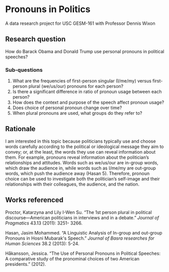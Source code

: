 # Pronouns in Politics

A data research project for USC GESM-161 with Professor Dennis Wixon

## Research question

How do Barack Obama and Donald Trump use personal pronouns in political speeches?

### Sub-questions

1. What are the frequencies of first-person singular (I/me/my) versus first-person plural
(we/us/our) pronouns for each person?
2. Is there a significant difference in ratio of pronoun usage between each person?
3. How does the context and purpose of the speech affect pronoun usage?
4. Does choice of personal pronoun change over time?
5. When plural pronouns are used, what groups do they refer to?

## Rationale

I am interested in this topic because politicians typically use and choose words carefully according to the political or ideological message they aim to convey; or, at the least, the words they use can reveal information about them. For example, pronouns reveal information about the politician’s relationships and attitudes. Words such as we/us/our are in-group words, which draw the audience in, while words such as I/me/my are out-group words, which push the audience away (Hasan 5). Therefore, pronoun choice can be used to investigate both the politician’s self-image and their relationships with their colleagues, the audience, and the nation.

## Works referenced

Proctor, Katarzyna and Lily I-Wen Su. “The 1st person plural in political discourse—American politicians in interviews and in a debate.” *Journal of Pragmatics* 43.13 (2011): 3251- 3266.

Hasan, Jasim Mohammed. “A Linguistic Analysis of In-group and out-group Pronouns in Hosni Mubarak's Speech.” *Journal of Basra researches for Human Sciences* 38.2 (2013): 5-24.

Håkansson, Jessica. “The Use of Personal Pronouns in Political Speeches: A comparative study of the pronominal choices of two American presidents.” (2012).